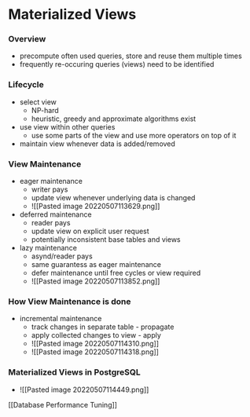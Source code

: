 # Materialized Views
### Overview
+ precompute often used queries, store and reuse them multiple times
+ frequently re-occuring queries (views) need to be identified

### Lifecycle
+ select view
	+ NP-hard
	+ heuristic, greedy and approximate algorithms exist
+ use view within other queries
	+ use some parts of the view and use more operators on top of it
+ maintain view whenever data is added/removed

### View Maintenance
+ eager maintenance
	+ writer pays
	+ update view whenever underlying data is changed
	+ ![[Pasted image 20220507113629.png]]
+ deferred maintenance
	+ reader pays
	+ update view on explicit user request
	+ potentially inconsistent base tables and views
+ lazy maintenance
	+ asynd/reader pays
	+ same guarantess as eager maintenance
	+ defer maintenance until free cycles or view required
	+ ![[Pasted image 20220507113852.png]]

### How View Maintenance is done
+ incremental maintenance
	+ track changes in separate table - propagate
	+ apply collected changes to view - apply
	+ ![[Pasted image 20220507114310.png]]
	+ ![[Pasted image 20220507114318.png]]

### Materialized Views in PostgreSQL
+ ![[Pasted image 20220507114449.png]]

[[Database Performance Tuning]]